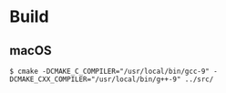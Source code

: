# Build

## macOS
``` shell
$ cmake -DCMAKE_C_COMPILER="/usr/local/bin/gcc-9" -DCMAKE_CXX_COMPILER="/usr/local/bin/g++-9" ../src/
```